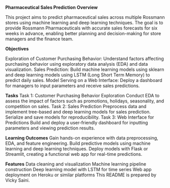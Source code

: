 **Pharmaceutical Sales Prediction**
**Overview**

This project aims to predict pharmaceutical sales across multiple Rossmann stores using machine learning and deep learning techniques. The goal is to provide Rossmann Pharmaceuticals with accurate sales forecasts for six weeks in advance, enabling better planning and decision-making for store managers and the finance team.

**Objectives**

Exploration of Customer Purchasing Behavior: Understand factors affecting purchasing behavior using exploratory data analysis (EDA) and data visualization.
Sales Prediction: Build machine learning models using sklearn and deep learning models using LSTM (Long Short Term Memory) to predict daily sales.
Model Serving on a Web Interface: Deploy a dashboard for managers to input parameters and receive sales predictions.

**Tasks**
Task 1: Customer Purchasing Behavior Exploration
Conduct EDA to assess the impact of factors such as promotions, holidays, seasonality, and competition on sales.
Task 2: Sales Prediction
Preprocess data and implement tree-based and deep learning models for sales prediction.
Serialize and save models for reproducibility.
Task 3: Web Interface for Predictions
Build and deploy a user-friendly dashboard for inputting parameters and viewing prediction results.

**Learning Outcomes**
Gain hands-on experience with data preprocessing, EDA, and feature engineering.
Build predictive models using machine learning and deep learning techniques.
Deploy models with Flask or Streamlit, creating a functional web app for real-time predictions.

**Features**
Data cleaning and visualization
Machine learning pipeline construction
Deep learning model with LSTM for time series
Web app deployment on Heroku or similar platforms
This README is prepared by Vicky Saini.
